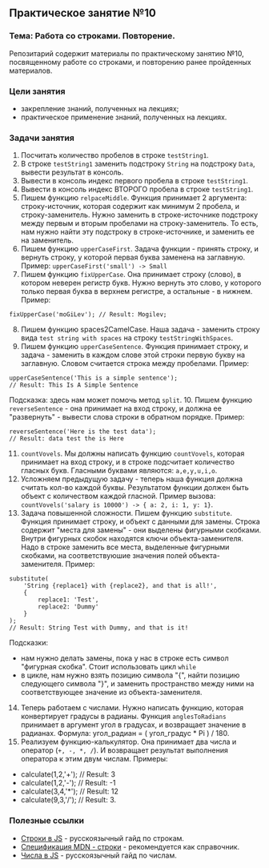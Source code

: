## Практическое занятие №10

### Тема: Работа со строками. Повторение.

Репозитарий содержит материалы по практическому занятию №10, посвященному работе со строками, и повторению ранее пройденных материалов.

### Цели занятия
- закрепление знаний, полученных на лекциях;
- практическое применение знаний, полученных на лекциях.

### Задачи занятия
1. Посчитать количество пробелов в строке `testString1`.
2. В строке `testString1` заменить подстроку `String` на подстроку `Data`, вывести результат в консоль.
3. Вывести в консоль индекс первого пробела в строке `testString1`.
4. Вывести в консоль индекс ВТОРОГО пробела в строке `testString1`.
5. Пишем функцию `relpaceMiddle`. Функция принимает 2 аргумента: строку-источник, которая содержит как минимум 2 пробела, и строку-заменитель. Нужно заменить в строке-источнике подстроку между первым и вторым пробелами на строку-заменитель. То есть, нам нужно найти эту подстроку в строке-источнике, и заменить ее на заменитель.
6. Пишем функцию `upperCaseFirst`. Задача функции - принять строку, и вернуть строку, у которой первая буква заменена на заглавную. Пример: `upperCaseFirst('small') -> Small`
7. Пишем функцию `fixUpperCase`. Она принимает строку (слово), в котором неверен регистр букв. Нужно вернуть это слово, у которого только первая буква в верхнем регистре, а остальные - в нижнем. Пример:
```
fixUpperCase('moGiLev'); // Result: Mogilev;
```
8. Пишем функцию spaces2CamelCase. Наша задача - заменить строку вида `test string with spaces` на строку `testStringWithSpaces`.
9. Пишем функцию `upperCaseSentence`. Функция принимает строку, и задача - заменить в каждом слове этой строки первую букву на заглавную. Словом считается строка между пробелами. Пример:
```
upperCaseSentence('This is a simple sentence');
// Result: This Is A Simple Sentence
```
Подсказка: здесь нам может помочь метод `split`.
10. Пишем функцию `reverseSentence` - она принимает на вход строку, и должна ее "развернуть" - вывести слова строки в обратном порядке. Пример:
```
reverseSentence('Here is the test data');
// Result: data test the is Here
```
11. `countVovels`. Мы должны написать функцию `countVovels`, которая принимает на вход строку, и в строке подсчитает количество гласных букв. Гласными буквами являются: `a,e,y,u,i,o`.
12. Усложняем предыдущую задачу - теперь наша функция должна считать кол-во каждой буквы. Результатом функции должен быть объект с количеством каждой гласной. Пример вызова: `countVovels('salary is 10000') -> { a: 2, i: 1, y: 1}`.
13. Задача повышенной сложности. Пишем функцию `substitute`. Функция принимает строку, и объект с данными для замены. Строка содержит "места для замены" - они выделены фигурными скобками. Внутри фигурных скобок находятся ключи объекта-заменителя. Надо в строке заменить все места, выделенные фигурными скобками, на соответствуюшие значения полей объекта-заменителя. Пример:
```
substitute(
    'String {replace1} with {replace2}, and that is all!',
    {
        replace1: 'Test',
        replace2: 'Dummy'
    }
);
// Result: String Test with Dummy, and that is it!
```
Подсказки:
 - нам нужно делать замены, пока у нас в строке есть символ "фигурная скобка". Стоит использовать цикл `while`
 - в цикле, нам нужно взять позицию символа "{", найти позицию следующего символа "}", и заменить пространство между ними на соответствующее значение из объекта-заменителя.
14. Теперь работаем с числами. Нужно написать функцию, которая конвертирует градусы в радианы. Функция `anglesToRadians` принимает в аргумент угол в градусах, и возвращает значение в радианах.
Формула: угол_радиан = ( угол_градус * Pi ) / 180.
15. Реализуем функцию-калькулятор. Она принимает два числа и оператор (`+, -, *, /`). И возвращает результат выполнения оператора к этим двум числам. Примеры:
 - calculate(1,2,'+'); // Result: 3
 - calculate(1,2,'-'); // Result: -1
 - calculate(3,4,'*'); // Result: 12
 - calculate(9,3,'/'); // Result: 3.

### Полезные ссылки
 - [Строки в JS](https://learn.javascript.ru/string) - русскоязычный гайд по строкам.
 - [Спецификация MDN - строки](https://developer.mozilla.org/ru/docs/Web/JavaScript/Reference/Global_Objects/String) - рекомендуется как справочник.
 - [Числа в JS](https://learn.javascript.ru/number) - русскоязычный гайд по числам.
